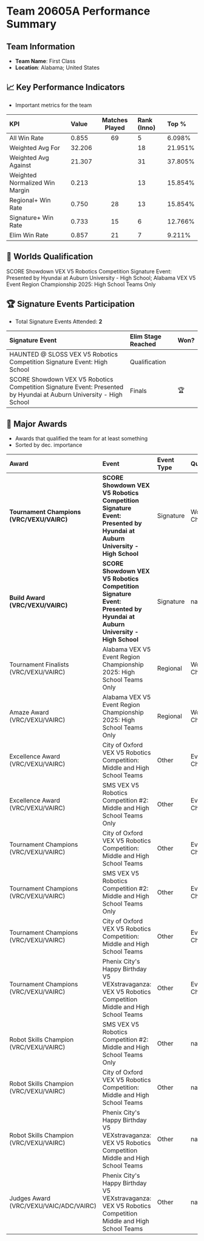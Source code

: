 # Team 20605A Performance Summary

##  Team Information
- **Team Name**: First Class
- **Location**: Alabama; United States

## 📈 Key Performance Indicators
- Important metrics for the team

| KPI | Value | Matches Played | Rank (Inno) | Top % |
|:---|:-----|:--------------:|:----|:-----|
| All Win Rate | 0.855 | 69 | 5 | 6.098% |
| Weighted Avg For | 32.206 |  | 18 | 21.951% |
| Weighted Avg Against | 21.307 |  | 31 | 37.805% |
| Weighted Normalized Win Margin | 0.213 |  | 13 | 15.854% |
| Regional+ Win Rate | 0.750 | 28 | 13 | 15.854% |
| Signature+ Win Rate | 0.733 | 15 | 6 | 12.766% |
| Elim Win Rate | 0.857 | 21 | 7 | 9.211% |


## 🎯 Worlds Qualification
SCORE Showdown VEX V5 Robotics Competition Signature Event: Presented by Hyundai at Auburn University - High School; Alabama VEX V5 Event Region Championship 2025: High School Teams Only

## 🏆 Signature Events Participation
- Total Signature Events Attended: **2**

| Signature Event | Elim Stage Reached | Won? |
|:----------------|:-------------------|:----|
| HAUNTED @ SLOSS VEX V5 Robotics Competition Signature Event: High School | Qualification |  |
| SCORE Showdown VEX V5 Robotics Competition Signature Event: Presented by Hyundai at Auburn University - High School | Finals | 🏆 |


## 🥇 Major Awards
- Awards that qualified the team for at least something
- Sorted by dec. importance

| Award | Event | Event Type | Qualification |
|:------|:------|:-----------|:--------------|
| **Tournament Champions (VRC/VEXU/VAIRC)** | **SCORE Showdown VEX V5 Robotics Competition Signature Event: Presented by Hyundai at Auburn University - High School** | Signature | World Championship |
| **Build Award (VRC/VEXU/VAIRC)** | **SCORE Showdown VEX V5 Robotics Competition Signature Event: Presented by Hyundai at Auburn University - High School** | Signature | nan |
| Tournament Finalists (VRC/VEXU/VAIRC) | Alabama VEX V5 Event Region Championship 2025: High School Teams Only | Regional | World Championship |
| Amaze Award (VRC/VEXU/VAIRC) | Alabama VEX V5 Event Region Championship 2025: High School Teams Only | Regional | World Championship |
| Excellence Award (VRC/VEXU/VAIRC) | City of Oxford VEX V5 Robotics Competition: Middle and High School Teams | Other | Event Region Championship |
| Excellence Award (VRC/VEXU/VAIRC) | SMS VEX V5 Robotics Competition #2: Middle and High School Teams Only | Other | Event Region Championship |
| Tournament Champions (VRC/VEXU/VAIRC) | City of Oxford VEX V5 Robotics Competition: Middle and High School Teams | Other | Event Region Championship |
| Tournament Champions (VRC/VEXU/VAIRC) | SMS VEX V5 Robotics Competition #2: Middle and High School Teams Only | Other | Event Region Championship |
| Tournament Champions (VRC/VEXU/VAIRC) | City of Oxford VEX V5 Robotics Competition: Middle and High School Teams | Other | Event Region Championship |
| Tournament Champions (VRC/VEXU/VAIRC) | Phenix City's Happy Birthday V5 VEXstravaganza: VEX V5 Robotics Competition Middle and High School Teams | Other | Event Region Championship |
| Robot Skills Champion (VRC/VEXU/VAIRC) | SMS VEX V5 Robotics Competition #2: Middle and High School Teams Only | Other | nan |
| Robot Skills Champion (VRC/VEXU/VAIRC) | City of Oxford VEX V5 Robotics Competition: Middle and High School Teams | Other | nan |
| Robot Skills Champion (VRC/VEXU/VAIRC) | Phenix City's Happy Birthday V5 VEXstravaganza: VEX V5 Robotics Competition Middle and High School Teams | Other | nan |
| Judges Award (VRC/VEXU/VAIC/ADC/VAIRC) | Phenix City's Happy Birthday V5 VEXstravaganza: VEX V5 Robotics Competition Middle and High School Teams | Other | nan |

